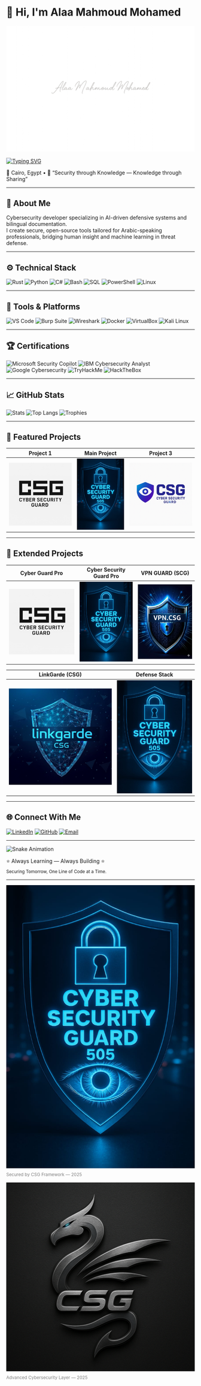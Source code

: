 # 👋 Hi, I'm Alaa Mahmoud Mohamed

![Banner](https://raw.githubusercontent.com/Alaamahm0ud/Alaamahm0ud/main/branding/alaa10.png)

[![Typing SVG](https://readme-typing-svg.demolab.com?font=Consolas&weight=600&size=24&pause=1000&color=00ADB5&center=true&vCenter=true&width=600&lines=Cybersecurity+Analyst;AI+Tools+Developer;Ethical+Hacker;Defensive+Systems+Engineer)](https://readme-typing-svg.demolab.com/demo/?lines=Cybersecurity+Analyst;AI+Tools+Developer;Ethical+Hacker;Defensive+Systems+Engineer)

📍 Cairo, Egypt  •  💬 “Security through Knowledge — Knowledge through Sharing”

---

## 🧠 About Me
Cybersecurity developer specializing in AI-driven defensive systems and bilingual documentation.  
I create secure, open-source tools tailored for Arabic-speaking professionals, bridging human insight and machine learning in threat defense.

---

## ⚙️ Technical Stack
![Rust](https://img.shields.io/badge/Rust-000000?style=for-the-badge&logo=rust)
![Python](https://img.shields.io/badge/Python-3670A0?style=for-the-badge&logo=python&logoColor=ffdd54)
![C#](https://img.shields.io/badge/C%23-239120?style=for-the-badge&logo=c-sharp&logoColor=white)
![Bash](https://img.shields.io/badge/Bash-121011?style=for-the-badge&logo=gnu-bash&logoColor=white)
![SQL](https://img.shields.io/badge/SQL-003B57?style=for-the-badge&logo=mysql)
![PowerShell](https://img.shields.io/badge/PowerShell-5391FE?style=for-the-badge&logo=powershell)
![Linux](https://img.shields.io/badge/Linux-FCC624?style=for-the-badge&logo=linux&logoColor=black)

---

## 🧰 Tools & Platforms
![VS Code](https://img.shields.io/badge/VSCode-007ACC?style=for-the-badge&logo=visualstudiocode)
![Burp Suite](https://img.shields.io/badge/Burp_Suite-FF6C37?style=for-the-badge&logo=burpsuite)
![Wireshark](https://img.shields.io/badge/Wireshark-1679A7?style=for-the-badge&logo=wireshark)
![Docker](https://img.shields.io/badge/Docker-2496ED?style=for-the-badge&logo=docker)
![VirtualBox](https://img.shields.io/badge/VirtualBox-183A61?style=for-the-badge&logo=virtualbox)
![Kali Linux](https://img.shields.io/badge/Kali_Linux-557C94?style=for-the-badge&logo=kalilinux)

---

## 🏆 Certifications
![Microsoft Security Copilot](https://img.shields.io/badge/Microsoft_Security_Copilot-0078D4?style=for-the-badge&logo=microsoft)
![IBM Cybersecurity Analyst](https://img.shields.io/badge/IBM_Cybersecurity_Analyst-054ADA?style=for-the-badge&logo=ibm)
![Google Cybersecurity](https://img.shields.io/badge/Google_Cybersecurity-4285F4?style=for-the-badge&logo=google)
![TryHackMe](https://img.shields.io/badge/TryHackMe_Level_7-red?style=for-the-badge&logo=tryhackme)
![HackTheBox](https://img.shields.io/badge/HackTheBox_Rookie-green?style=for-the-badge&logo=hackthebox)

---

## 📈 GitHub Stats
![Stats](https://github-readme-stats.vercel.app/api?username=Alaamahm0ud&show_icons=true&theme=radical&hide_border=true)
![Top Langs](https://github-readme-stats.vercel.app/api/top-langs/?username=Alaamahm0ud&layout=compact&theme=radical&hide_border=true)
![Trophies](https://github-profile-trophy.vercel.app/?username=Alaamahm0ud&theme=onedark)

---

## 🚀 Featured Projects
| Project 1 | Main Project | Project 3 |
|-----------|-------------|-----------|
| ![Project 1](https://raw.githubusercontent.com/Alaamahm0ud/Alaamahm0ud/main/branding/CSG1.jpg) | ![Main Project](https://raw.githubusercontent.com/Alaamahm0ud/Alaamahm0ud/main/branding/CSG.jpg) | ![Project 3](https://raw.githubusercontent.com/Alaamahm0ud/Alaamahm0ud/main/branding/CSG.04.png) |

---

## 🔗 Extended Projects
| Cyber Guard Pro | Cyber Security Guard Pro | VPN GUARD (SCG) |
|-----------------|--------------------------|-----------------|
| [![Cyber Guard Pro](https://raw.githubusercontent.com/Alaamahm0ud/Alaamahm0ud/main/branding/CSG1.jpg)](https://github.com/Alaamahm0ud/cyber-guard-pro) | [![Cyber Security Guard Pro](https://raw.githubusercontent.com/Alaamahm0ud/Alaamahm0ud/main/branding/CSG.jpg)](https://github.com/Alaamahm0ud/cyber-security-guard-pro) | [![VPN GUARD (SCG)](https://raw.githubusercontent.com/Alaamahm0ud/Alaamahm0ud/main/branding/VPN.CSG.png)](https://github.com/Alaamahm0ud/VPN-GUARD.-SCG-) |

| LinkGarde (CSG) | Defense Stack |
|-----------------|----------------|
| [![LinkGarde](https://raw.githubusercontent.com/Alaamahm0ud/Alaamahm0ud/main/branding/linkgarde.csg.png)](https://github.com/Alaamahm0ud/linkgarde.csg) | [![Defense Stack](https://raw.githubusercontent.com/Alaamahm0ud/Alaamahm0ud/main/branding/CSG.jpg)](https://github.com/Alaamahm0ud/Cyber-Security-Guard-Defense-Stack) |

---

## 🌐 Connect With Me
[![LinkedIn](https://img.shields.io/badge/LinkedIn_Profile-0A66C2?style=for-the-badge&logo=linkedin)](https://www.linkedin.com/in/alaa-mahmoud-/)
[![GitHub](https://img.shields.io/badge/GitHub_Portfolio-181717?style=for-the-badge&logo=github)](https://github.com/Alaamahm0ud)
[![Email](https://img.shields.io/badge/Email_Me-D14836?style=for-the-badge&logo=gmail)](mailto:alaa.m.egypt@gmail.com)

---

![Snake Animation](https://raw.githubusercontent.com/Alaamahm0ud/Alaamahm0ud/output/github-contribution-grid-snake.svg)

⭐ Always Learning — Always Building ⭐  
<sub>Securing Tomorrow, One Line of Code at a Time.</sub>

---

![CSG Logo](https://raw.githubusercontent.com/Alaamahm0ud/Alaamahm0ud/main/branding/CSG.jpg)  
<sub style="color:gray;">Secured by CSG Framework — 2025</sub>  

![C_S_G Framework](https://raw.githubusercontent.com/Alaamahm0ud/Alaamahm0ud/main/branding/C_S_G.png)  
<sub style="color:gray;">Advanced Cybersecurity Layer — 2025</sub>
